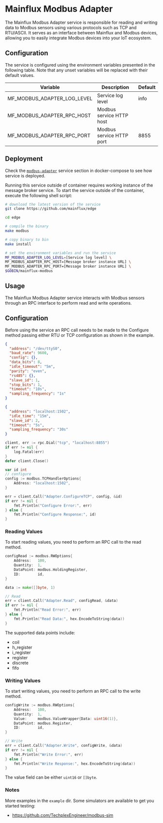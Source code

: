 # Mainflux Modbus Adapter

The Mainflux Modbus Adapter service is responsible for reading and writing data to Modbus sensors using various protocols such as TCP and RTU/ASCII. It serves as an interface between Mainflux and Modbus devices, allowing you to easily integrate Modbus devices into your IoT ecosystem.

## Configuration

The service is configured using the environment variables presented in the
following table. Note that any unset variables will be replaced with their
default values.

| Variable                      | Description                | Default                        |
| ----------------------------- | -------------------------- | ------------------------------ |
| MF_MODBUS_ADAPTER_LOG_LEVEL   | Service log level          | info                           |
| MF_MODBUS_ADAPTER_RPC_HOST    | Modbus service HTTP host   |                                |
| MF_MODBUS_ADAPTER_RPC_PORT    | Modbus service HTTP port   | 8855                           |

## Deployment

Check the [`modbus-adapter`](https://github.com/mainflux/edge/blob/master/docker/modbus/docker-compose.yml#L6) service section in
docker-compose to see how service is deployed.

Running this service outside of container requires working instance of the message broker service.
To start the service outside of the container, execute the following shell script:

```bash
# download the latest version of the service
git clone https://github.com/mainflux/edge

cd edge

# compile the binary
make modbus

# copy binary to bin
make install

# set the environment variables and run the service
MF_MODBUS_ADAPTER_LOG_LEVEL=[Service log level] \
MF_MODBUS_ADAPTER_RPC_HOST=[Message broker instance URL] \
MF_MODBUS_ADAPTER_RPC_PORT=[Message broker instance URL] \
$GOBIN/mainflux-modbus
```

## Usage

The Mainflux Modbus Adapter service interacts with Modbus sensors through an RPC interface to perform read and write operations.

## Configuration
Before using the service an RPC call needs to be made to the Configure method passing either RTU or TCP configuration as shown in the example.

```json
{
  "address": "/dev/ttyS0",
  "baud_rate": 9600,
  "config": {},
  "data_bits": 8,
  "idle_timeout": "5m",
  "parity": "even",
  "rs485": {},
  "slave_id": 1,
  "stop_bits": 1,
  "timeout": "10s",
  "sampling_frequency": "1s"
}
```

```json
{
  "address": "localhost:1502",
  "idle_time": "15m",
  "slave_id": 2,
  "timeout": "5s",
  "sampling_frequency": "30s"
}
```

```go
client, err := rpc.Dial("tcp", "localhost:8855")
if err != nil {
	log.Fatal(err)
}
defer client.Close()

var id int
// configure
config := modbus.TCPHandlerOptions{
	Address: "localhost:1502",
}

err = client.Call("Adapter.ConfigureTCP", config, &id)
if err != nil {
	fmt.Println("Configure Error:", err)
} else {
	fmt.Println("Configure Response:", id)
}
```

### Reading Values

To start reading values, you need to perform an RPC call to the read method.

```go
configRead := modbus.RWOptions{
	Address:   100,
	Quantity:  1,
	DataPoint: modbus.HoldingRegister,
	ID:        id,
}

data := make([]byte, 1)

// Read
err = client.Call("Adapter.Read", configRead, &data)
if err != nil {
	fmt.Println("Read Error:", err)
} else {
	fmt.Println("Read Data:", hex.EncodeToString(data))
}
```


The supported data points include:

- coil
- h_register
- i_register
- register
- discrete
- fifo


### Writing Values

To start writing values, you need to perform an RPC call to the write method.

```go
configWrite := modbus.RWOptions{
	Address:   100,
	Quantity:  1,
	Value:     modbus.ValueWrapper{Data: uint16(1)},
	DataPoint: modbus.Register,
	ID:        id,
}

// Write
err = client.Call("Adapter.Write", configWrite, &data)
if err != nil {
	fmt.Println("Write Error:", err)
} else {
	fmt.Println("Write Response:", hex.EncodeToString(data))
}
```

The value field can be either `uint16` or `[]byte`.

### Notes
More examples in the `example` dir.
Some simulators are available to get you started testing:
- https://github.com/TechplexEngineer/modbus-sim
